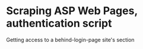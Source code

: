 # Scraping ASP Web Pages, authentication script
Getting access to a behind-login-page site's section
